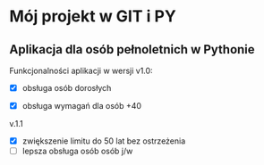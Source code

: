 # Mój projekt w GIT i PY


## Aplikacja dla osób pełnoletnich w Pythonie


Funkcjonalności aplikacji w wersji v1.0:
- [x] obsługa osób dorosłych
- [x] obsługa wymagań dla osób +40


v.1.1
- [x] zwiększenie limitu do 50 lat bez ostrzeżenia
- [ ] lepsza obsługa osób osób j/w
